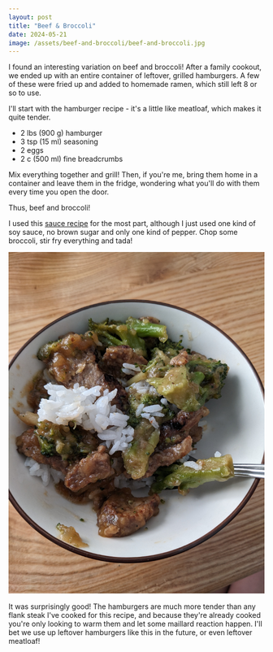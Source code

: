 ```yaml
---
layout: post
title: "Beef & Broccoli"
date: 2024-05-21
image: /assets/beef-and-broccoli/beef-and-broccoli.jpg
---
```


I found an interesting variation on beef and broccoli! After a family cookout, we ended up with an entire container of leftover, grilled hamburgers. A few of these were fried up and added to homemade ramen, which still left 8 or so to use.

I'll start with the hamburger recipe - it's a little like meatloaf, which makes it quite tender. 

- 2 lbs (900 g) hamburger
- 3 tsp (15 ml) seasoning
- 2 eggs
- 2 c (500 ml) fine breadcrumbs

Mix everything together and grill! Then, if you're me, bring them home in a container and leave them in the fridge, wondering what you'll do with them every time you open the door.

Thus, beef and broccoli!

I used this [sauce recipe](https://www.kitchensanctuary.com/beef-and-broccoli/#wprm-recipe-container-26818) for the most part, although I just used one kind of soy sauce, no brown sugar and only one kind of pepper. Chop some broccoli, stir fry everything and tada!

<img src="/assets/beef-and-broccoli/beef-and-broccoli.jpg" alt="beef and broccoli bowl" class="image-style" />

It was surprisingly good! The hamburgers are much more tender than any flank steak I've cooked for this recipe, and because they're already cooked you're only looking to warm them and let some maillard reaction happen. I'll bet we use up leftover hamburgers like this in the future, or even leftover meatloaf!